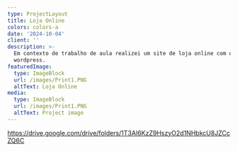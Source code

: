 ```yaml
---
type: ProjectLayout
title: Loja Online
colors: colors-a
date: '2024-10-04'
client: ''
description: >-
  Em contexto de trabalho de aula realizei um site de loja online com o
  wordpress.
featuredImage:
  type: ImageBlock
  url: /images/Print1.PNG
  altText: Loja Online
media:
  type: ImageBlock
  url: /images/Print1.PNG
  altText: Project image
---
```

<https://drive.google.com/drive/folders/1T3AI6KzZ9HszyO2d1NHbkcU8JZCcZQ6C>
